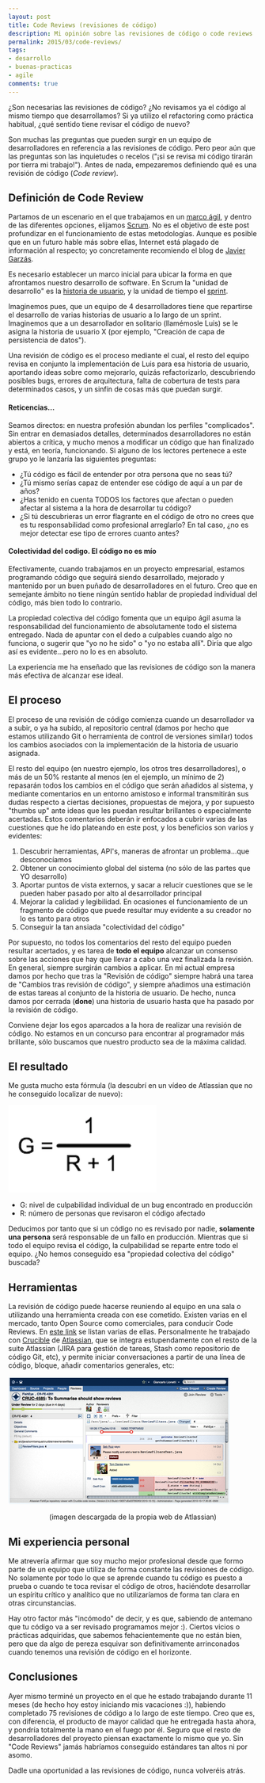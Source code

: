 ```yaml
---
layout: post
title: Code Reviews (revisiones de código)
description: Mi opinión sobre las revisiones de código o code reviews
permalink: 2015/03/code-reviews/
tags:
- desarrollo
- buenas-practicas
- agile
comments: true
---
```


¿Son necesarias las revisiones de código? ¿No revisamos ya el código al mismo tiempo que desarrollamos? Si ya utilizo el refactoring como práctica habitual, ¿qué sentido tiene revisar el código de nuevo?

Son muchas las preguntas que pueden surgir en un equipo de desarrolladores en referencia a las revisiones de código. Pero peor aún que las preguntas son las inquietudes o recelos ("¡si se revisa mi código tirarán por tierra mi trabajo!"). Antes de nada, empezaremos definiendo qué es una revisión de código (*Code review*).

<!--break-->

## Definición de Code Review

Partamos de un escenario en el que trabajamos en un [marco ágil](http://es.wikipedia.org/wiki/Desarrollo_%C3%A1gil_de_software), y dentro de las diferentes opciones, elijamos [Scrum](http://es.wikipedia.org/wiki/Scrum). No es el objetivo de este post profundizar en el funcionamiento de estas metodologías. Aunque es posible que en un futuro hable más sobre ellas, Internet está plagado de información al respecto; yo concretamente recomiendo el blog de [Javier Garzás](http://javiergarzas.com/).

Es necesario establecer un marco inicial para ubicar la forma en que afrontamos nuestro desarrollo de software. En Scrum la "unidad de desarrollo" es la [historia de usuario](http://es.wikipedia.org/wiki/Historias_de_usuario), y la unidad de tiempo el [sprint](http://searchsoftwarequality.techtarget.com/definition/Scrum-sprint).

Imaginemos pues, que un equipo de 4 desarrolladores tiene que repartirse el desarrollo de varias historias de usuario a lo largo de un sprint. Imaginemos que a un desarrollador en solitario (llamémosle Luis) se le asigna la historia de usuario X (por ejemplo, "Creación de capa de persistencia de datos").

Una revisión de código es el proceso mediante el cual, el resto del equipo revisa en conjunto la implementación de Luis para esa historia de usuario, aportando ideas sobre como mejorarlo, quizás refactorizarlo, descubriendo posibles bugs, errores de arquitectura, falta de cobertura de tests para determinados casos, y un sinfín de cosas más que puedan surgir.

#### Reticencias...

Seamos directos: en nuestra profesión abundan los perfiles "complicados". Sin entrar en demasiados detalles, determinados desarrolladores no están abiertos a crítica, y mucho menos a modificar un código que han finalizado y está, en teoría, funcionando. Si alguno de los lectores pertenece a este grupo yo le lanzaría las siguientes preguntas:

* ¿Tú código es fácil de entender por otra persona que no seas tú?
* ¿Tú mismo serías capaz de entender ese código de aquí a un par de años?
* ¿Has tenido en cuenta TODOS los factores que afectan o pueden afectar al sistema a la hora de desarrollar tu código?
* ¿Si tú descubrieras un error flagrante en el código de otro no crees que es tu responsabilidad como profesional arreglarlo? En tal caso, ¿no es mejor detectar ese tipo de errores cuanto antes?

#### Colectividad del codigo. El código no es mío

Efectivamente, cuando trabajamos en un proyecto empresarial, estamos programando código que seguirá siendo desarrollado, mejorado y mantenido por un buen puñado de desarrolladores en el futuro. Creo que en semejante ámbito no tiene ningún sentido hablar de propiedad individual del código, más bien todo lo contrario.

La propiedad colectiva del código fomenta que un equipo ágil asuma la responsabilidad del funcionamiento de absolutamente todo el sistema entregado. Nada de apuntar con el dedo a culpables cuando algo no funciona, o sugerir que "yo no he sido" o "yo no estaba allí". Diría que algo así es evidente...pero no lo es en absoluto.

La experiencia me ha enseñado que las revisiones de código son la manera más efectiva de alcanzar ese ideal.

## El proceso

El proceso de una revisión de código comienza cuando un desarrollador va a subir, o ya ha subido, al repositorio central (damos por hecho que estamos utilizando Git o herramienta de control de versiones similar) todos los cambios asociados con la implementación de la historia de usuario asignada.

El resto del equipo (en nuestro ejemplo, los otros tres desarrolladores), o más de un 50% restante al menos (en el ejemplo, un mínimo de 2) repasarán todos los cambios en el código que serán añadidos al sistema, y mediante comentarios en un entorno amistoso e informal transmitirán sus dudas respecto a ciertas decisiones, propuestas de mejora, y por supuesto "thumbs up" ante ideas que les puedan resultar brillantes o especialmente acertadas. Estos comentarios deberán ir enfocados a cubrir varias de las cuestiones que he ido plateando en este post, y los beneficios son varios y evidentes:

1. Descubrir herramientas, API's, maneras de afrontar un problema...que desconocíamos
2. Obtener un conocimiento global del sistema (no sólo de las partes que YO desarrollo)
3. Aportar puntos de vista externos, y sacar a relucir cuestiones que se le pueden haber pasado por alto al desarrollador principal
4. Mejorar la calidad y legibilidad. En ocasiones el funcionamiento de un fragmento de código que puede resultar muy evidente a su creador no lo es tanto para otros
5. Conseguir la tan ansiada "colectividad del código"

Por supuesto, no todos los comentarios del resto del equipo pueden resultar acertados, y es tarea de **todo el equipo** alcanzar un consenso sobre las acciones que hay que llevar a cabo una vez finalizada la revisión. En general, siempre surgirán cambios a aplicar. En mi actual empresa damos por hecho que tras la "Revisión de código" siempre habrá una tarea de "Cambios tras revisión de código", y siempre añadimos una estimación de estas tareas al conjunto de la historia de usuario. De hecho, nunca damos por cerrada (**done**) una historia de usuario hasta que ha pasado por la revisión de código.

Conviene dejar los egos aparcados a la hora de realizar una revisión de código. No estamos en un concurso para encontrar al programador más brillante, sólo buscamos que nuestro producto sea de la máxima calidad.

## El resultado

Me gusta mucho esta fórmula (la descubrí en un vídeo de Atlassian que no he conseguido localizar de nuevo):

![Formula Code Review](/public/pictures/code_review_formula.png)

* G: nivel de culpabilidad individual de un bug encontrado en producción
* R: número de personas que revisaron el código afectado

Deducimos por tanto que si un código no es revisado por nadie, **solamente una persona** será responsable de un fallo en producción. Mientras que si todo el equipo revisa el código, la culpabilidad se reparte entre todo el equipo. ¿No hemos conseguido esa "propiedad colectiva del código" buscada?

## Herramientas

La revisión de código puede hacerse reuniendo al equipo en una sala o utilizando una herramienta creada con ese cometido. Existen varias en el mercado, tanto Open Source como comerciales, para conducir Code Reviews. En [este link](http://en.wikipedia.org/wiki/List_of_tools_for_code_review) se listan varias de ellas. Personalmente he trabajado con [Crucible](https://www.atlassian.com/software/crucible/overview) de [Atlassian](https://www.atlassian.com/), que se integra estupendamente con el resto de la suite Atlassian (JIRA para gestión de tareas, Stash como repositorio de código Git, etc), y permite iniciar conversaciones a partir de una línea de código, bloque, añadir comentarios generales, etc:

![Crucible](/public/pictures/code-review-hero.png)

<div class="font-small" style="text-align:center;">
(imagen descargada de la propia web de Atlassian)
</div>

## Mi experiencia personal

Me atrevería afirmar que soy mucho mejor profesional desde que formo parte de un equipo que utiliza de forma constante las revisiones de código. No solamente por todo lo que se aprende cuando tu código es puesto a prueba o cuando te toca revisar el código de otros, haciéndote desarrollar un espíritu crítico y analítico que no utilizaríamos de forma tan clara en otras circunstancias.

Hay otro factor más "incómodo" de decir, y es que, sabiendo de antemano que tu código va a ser revisado programamos mejor :). Ciertos vicios o prácticas adquiridas, que sabemos fehacientemente que no están bien, pero que da algo de pereza esquivar son definitivamente arrinconados cuando tenemos una revisión de código en el horizonte.

## Conclusiones

Ayer mismo terminé un proyecto en el que he estado trabajando durante 11 meses (de hecho hoy estoy iniciando mis vacaciones :)), habiendo completado 75 revisiones de código a lo largo de este tiempo. Creo que es, con diferencia, el producto de mayor calidad que he entregada hasta ahora, y pondría totalmente la mano en el fuego por él. Seguro que el resto de desarrolladores del proyecto piensan exactamente lo mismo que yo. Sin "Code Reviews" jamás habríamos conseguido estándares tan altos ni por asomo.

Dadle una oportunidad a las revisiones de código, nunca volveréis atrás.

